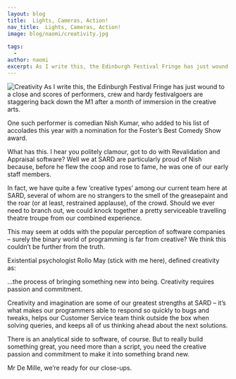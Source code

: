 ```yaml
---
layout: blog
title:  Lights, Cameras, Action!
nav_title:  Lights, Cameras, Action!
image: blog/naomi/creativity.jpg
  
tags:
  - 
author: naomi
excerpt: As I write this, the Edinburgh Festival Fringe has just wound to a close and scores of performers, crew and hardy festivalgoers are staggering back down the M1 after a month of immersion in the creative arts. 
---
```

![Creativity](/images/blog/naomi/creativity.jpg)
As I write this, the Edinburgh Festival Fringe has just wound to a close and scores of performers, crew and hardy festivalgoers are staggering back down the M1 after a month of immersion in the creative arts. 

One such performer is comedian Nish Kumar, who added to his list of accolades this year with a nomination for the Foster’s Best Comedy Show award. 

What has this. I hear you politely clamour, got to do with Revalidation and Appraisal software?  Well we at SARD are particularly proud of Nish because, before he flew the coop and rose to fame, he was one of our early staff members. 

In fact, we have quite a few ‘creative types’ among our current team here at SARD, several of whom are no strangers to the smell of the greasepaint and the roar (or at least, restrained applause), of the crowd. Should we ever need to branch out, we could knock together a pretty serviceable travelling theatre troupe from our combined experience. 

This may seem at odds with the popular perception of software companies – surely the binary world of programming is far from creative? We think this couldn’t be further from the truth. 

Existential psychologist Rollo May (stick with me here), defined creativity as:  

…the process of bringing something new into being. Creativity requires passion and commitment.

Creativity and imagination are some of our greatest strengths at SARD – it’s what makes our programmers able to respond so quickly to bugs and tweaks, helps our Customer Service team think outside the box when solving queries, and keeps all of us thinking ahead about the next solutions. 

There is an analytical side to software, of course. But to really build something great, you need more than a script, you need the creative passion and commitment to make it into something brand new. 

Mr De Mille, we’re ready for our close-ups.





